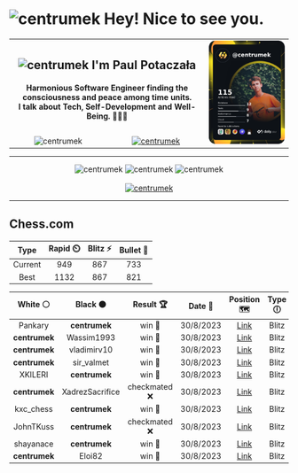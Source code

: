 <h1>
  <img
    src="https://emojis.slackmojis.com/emojis/images/1531849430/4246/blob-sunglasses.gif"
    width="30"
    alt="centrumek"
  />
  Hey! Nice to see you.
</h1>

<table>
  <tbody>
    <tr>
      <td align="center" width="70%" colspan="2">
        <h2>
          <img
            src="https://raw.githubusercontent.com/MartinHeinz/MartinHeinz/master/wave.gif"
            width="30px"
            alt="centrumek"
          />
          I'm Paul Potaczała
        </h2>
        <h4>
          Harmonious Software Engineer finding the consciousness and peace among time units.
          <br/>
          I talk about Tech, Self-Development and Well-Being. 🌿🧘🚀
        </h4>
      </td>
      <td width="30%" rowspan="2">
        <a href="https://app.daily.dev/centrumek">
          <img
            src="./devcard.png"
            alt="centrumek"
          />
        </a>
      </td>
    </tr>
    <tr align="center">
      <td>
        <img
          src="https://komarev.com/ghpvc/?username=centrumek&label=visitors&color=0e75b6&style=flat"
          alt="centrumek"
        >
      </td>
      <td>
        <a href="https://stackoverflow.com/users/14496012/centrumek">
          <img
            src="https://stackoverflow.com/users/flair/14496012.png?theme=dark"
            alt="centrumek"
          >
        </a>
      </td>
    </tr>
  </tbody>
</table>

---
<div align="center">
  <img 
    src="https://github-readme-stats.vercel.app/api?username=centrumek&show_icons=true&count_private=true&theme=darcula&hide_border=true&hide=issues,contribs&bg_color=00000000"
    alt="centrumek"
  />
  <img
    src="https://github-readme-stats.vercel.app/api/top-langs/?username=centrumek&layout=compact&hide_border=true&theme=darcula&bg_color=00000000&langs_count=6&exclude_repo=air-statistic-app"
    alt="centrumek"
  />
  <img 
    src="https://github-readme-streak-stats.herokuapp.com?user=centrumek&theme=darcula&hide_border=true&background=FFFFFF00"
    alt="centrumek"
  />
  <br/>
  <br/>
  <a href="https://www.buymeacoffee.com/centrumek">
    <img
      src="https://cdn.buymeacoffee.com/buttons/v2/default-orange.png"
      height="50"
      width="210"
      alt="centrumek"
    />
  </a>
</div>

---

## Chess.com

<div align="center">
<!--START_SECTION:chessStats-->
<!-- Automatically generated with https://github.com/Balastrong/chess-stats-action -->

| Type | Rapid ⏲️ | Blitz ⚡ | Bullet 🔫 |
|:---:|:---:|:---:|:---:|
| Current | 949 | 867 | 733 |
| Best | 1132 | 867 | 821 |

| White ⚪ | Black ⚫ | Result 🏆 | Date 📅 | Position 🗺️ | Type 🕕 |
|:---:|:---:|:---:|:---:|:---:|:---:|
| Pankary | **centrumek** | win 🥇 | 30/8/2023 | <a href="http://www.ee.unb.ca/cgi-bin/tervo/fen.pl?select=8/8/4k3/5p2/5P2/8/5Kr1/8 w - -">Link</a> | Blitz |
| **centrumek** | Wassim1993 | win 🥇 | 30/8/2023 | <a href="http://www.ee.unb.ca/cgi-bin/tervo/fen.pl?select=r2qkb1r/1pp1pppp/p4n2/2Pp1b2/1Q1P4/N3P3/PP3PPP/R1B1KBNR b KQkq -">Link</a> | Blitz |
| **centrumek** | vladimirv10 | win 🥇 | 30/8/2023 | <a href="http://www.ee.unb.ca/cgi-bin/tervo/fen.pl?select=2bqk2r/5pbp/2p1p1p1/2NpP3/3N1P2/1P6/3B2PP/R1Q1KB1R b KQk -">Link</a> | Blitz |
| **centrumek** | sir_valmet | win 🥇 | 30/8/2023 | <a href="http://www.ee.unb.ca/cgi-bin/tervo/fen.pl?select=8/8/2N5/8/kQ1B4/2P5/5K2/8 b - -">Link</a> | Blitz |
| XKILERI | **centrumek** | win 🥇 | 30/8/2023 | <a href="http://www.ee.unb.ca/cgi-bin/tervo/fen.pl?select=2k5/pppR4/5n1N/2b5/5p2/2N2b2/PPr4P/7K w - -">Link</a> | Blitz |
| **centrumek** | XadrezSacrifice | checkmated ❌ | 30/8/2023 | <a href="http://www.ee.unb.ca/cgi-bin/tervo/fen.pl?select=8/6pp/3k4/8/5PP1/7P/r7/1q3K2 w - -">Link</a> | Blitz |
| kxc_chess | **centrumek** | win 🥇 | 30/8/2023 | <a href="http://www.ee.unb.ca/cgi-bin/tervo/fen.pl?select=r3k2r/ppp5/2nq1p2/6p1/3PB2p/2P1P2P/PP1N1PPK/R4R2 w kq -">Link</a> | Blitz |
| JohnTKuss | **centrumek** | checkmated ❌ | 30/8/2023 | <a href="http://www.ee.unb.ca/cgi-bin/tervo/fen.pl?select=r5n1/ppQk3p/6p1/1Nb2b2/2P5/3q4/PPnP1PPP/R1B1R1K1 b - -">Link</a> | Blitz |
| shayanace | **centrumek** | win 🥇 | 30/8/2023 | <a href="http://www.ee.unb.ca/cgi-bin/tervo/fen.pl?select=r1b1k2r/ppp1bppp/2n2n2/6B1/2Bqp3/2N5/PPP2PPP/R2QR1K1 w kq -">Link</a> | Blitz |
| **centrumek** | Eloi82 | win 🥇 | 30/8/2023 | <a href="http://www.ee.unb.ca/cgi-bin/tervo/fen.pl?select=6k1/8/4r1p1/p2p1p1p/2p2P1P/P2p1K2/1P6/3R1R2 b - -">Link</a> | Blitz |

<!--END_SECTION:chessStats-->
</div>
<!--
**centrumek/centrumek** is a ✨ _special_ ✨ repository because its `README.md` (this file) appears on your GitHub profile.

Here are some ideas to get you started:

- 🔭 I’m currently working on ...
- 🌱 I’m currently learning ...
- 👯 I’m looking to collaborate on ...
- 🤔 I’m looking for help with ...
- 💬 Ask me about ...
- 📫 How to reach me: ...
- 😄 Pronouns: ...
- ⚡ Fun fact: ...
-->
